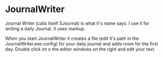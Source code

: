 # JournalWriter
Journal Writer (calls itself SJournal) is what it's name says. I use it for writing a daily Journal. It uses markup.

When you start JournalWriter it creates a file (edit it's path in the JournalWriter.exe.config) for your daily journal and 
adds room for the first day. Double click int o the editor windows on the right and edit your text. 
